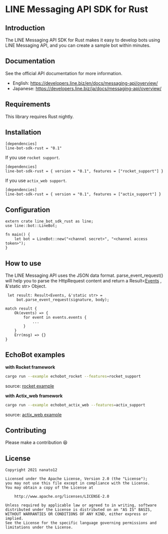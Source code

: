 # LINE Messaging API SDK for Rust
## Introduction
The LINE Messaging API SDK for Rust makes it easy to develop bots using LINE Messaging API, and you can create a sample bot within minutes.
## Documentation
See the official API documentation for more information.
- English: <https://developers.line.biz/en/docs/messaging-api/overview/>
- Japanese: <https://developers.line.biz/ja/docs/messaging-api/overview/>
## Requirements
This library requires Rust nightly.
## Installation
```
[dependencies]
line-bot-sdk-rust = "0.1"
```
If you use `rocket support`.
```
[dependencies]
line-bot-sdk-rust = { version = "0.1", features = ["rocket_support"] }
```
If you use `actix_web support`.
```
[dependencies]
line-bot-sdk-rust = { version = "0.1", features = ["actix_support"] }
```
## Configuration
```
extern crate line_bot_sdk_rust as line;
use line::bot::LineBot;

fn main() {
    let bot = LineBot::new("<channel secret>", "<channel access token>");
}
```
## How to use
The LINE Messaging API uses the JSON data format.
parse_event_request() will help you to parse the HttpRequest content and return a Result<[Events](`events::Events`) , &'static str> Object.
```
 let result: Result<Events, &'static str> =
     bot.parse_event_request(signature, body);
```

```
match result {
    Ok(events) => {
        for event in events.events {
            ...
        }
    }
    Err(msg) => {}
}
```

## EchoBot examples

**with Rocket framework**

```bash
cargo run --example echobot_rocket --features=rocket_support
```

source: [rocket example](./examples/echobot_rocket.rs)

**with Actix_web framework**

```bash
cargo run --example echobot_actix_web --features=actix_support
```

source: [actix_web example](./examples/echobot_actix_web.rs)

## Contributing
Please make a contribution 😆

## License
```
Copyright 2021 nanato12

Licensed under the Apache License, Version 2.0 (the "License");
you may not use this file except in compliance with the License.
You may obtain a copy of the License at

    http://www.apache.org/licenses/LICENSE-2.0

Unless required by applicable law or agreed to in writing, software
distributed under the License is distributed on an "AS IS" BASIS,
WITHOUT WARRANTIES OR CONDITIONS OF ANY KIND, either express or implied.
See the License for the specific language governing permissions and
limitations under the License.
```
